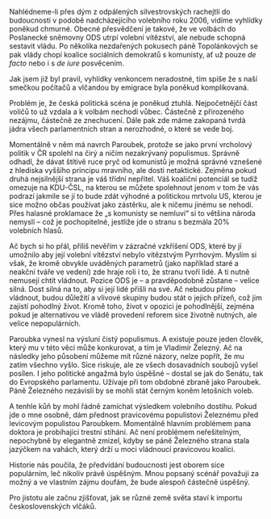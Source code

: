 <!-- dcterms:identifier = riderweblog#222 -->
<!-- dcterms:title = Rok čekání na černého koně -->
<!-- dcterms:abstract = Nahlédneme-li přes dým z odpálených silvestrovských rachejtlí do budoucnosti v podobě nadcházejícího volebního roku 2006, vidíme vyhlídky poněkud chmurné. -->
<!-- np9:categoryId = 2 -->
<!-- x4w:category = Lidé a jiná zvěř -->
<!-- np9:authorId = 1 -->
<!-- np9:authorEmail = michal.valasek@altairis.cz -->
<!-- dcterms:creator = Michal Altair Valášek -->
<!-- dcterms:created = 2006-01-01T02:56:28.643+01:00 -->
<!-- dcterms:dateAccepted = 2006-01-01T02:56:28.643+01:00 -->

Nahlédneme-li přes dým z odpálených silvestrovských rachejtlí do budoucnosti v podobě nadcházejícího volebního roku 2006, vidíme vyhlídky poněkud chmurné. Obecné přesvědčení je takové, že ve volbách do Poslanecké sněmovny ODS utrpí volební vítězství, ale nebude schopná sestavit vládu. Po několika nezdařených pokusech páně Topolánkových se pak vlády chopí koalice sociálních demokratů s komunisty, ať už pouze *de facto* nebo i s *de iure* posvěcením.

Jak jsem již byl pravil, vyhlídky venkoncem neradostné, tím spíše že s naší smečkou počítačů a vlčandou by emigrace byla poněkud komplikovaná.

Problém je, že česká politická scéna je poněkud ztuhlá. Nejpočetnějčí část voličů to už vzdala a k volbám nechodí vůbec. Částečně z přirozeného nezájmu, částečně ze znechucení. Dále pak zde máme zakopaná tvrdá jádra všech parlamentních stran a nerozhodné, o které se vede boj.

Momentálně v něm má navrch Paroubek, protože se jako první vrcholový politik v ČR spolehl na čirý a ničím nezakrývaný populismus. Správně odhadl, že dávat štítivě ruce pryč od komunistů je možná správné vznešené z hlediska vyššího principu mravního, ale dosti netaktické. Zejména pokud druhá nejsilnější strana je váš třídní nepřítel. Váš koaliční potenciál se tudíž omezuje na KDU-ČSL, na kterou se můžete spolehnout jenom v tom že vás podrazí jakmile se jí to bude zdát výhodné a politickou mrtvolu US, kterou je sice možno občas používat jako zástěrku, ale k ničemu jinému se nehodí. Přes halasné proklamace že „s komunisty se nemluví“ si to většina národa nemyslí – což je pochopitelné, jestliže jde o stranu s bezmála 20% volebních hlasů.

Ač bych si ho přál, příliš nevěřím v zázračné vzkříšení ODS, které by jí umožnilo aby její volební vítězství nebylo vítězstvým Pyrrhovým. Myslím si však, že kromě obvykle uváděných parametrů (jako například staré a neakční tváře ve vedení) zde hraje roli i to, že stranu tvoří lidé. A ti nutně nemusejí chtít vládnout. Pozice ODS je – a pravděpodobně zůstane – velice silná. Dost silná na to, aby si její lidé přišli na své. Ač nebudou přímo vládnout, budou důležití a vlivové skupiny budou stát o jejich přízeň, což jim zajistí pohodlný život. Kromě toho, život v opozici je pohodlnější, zejména pokud je alternativou ve vládě provedení reforem sice životně nutných, ale velice nepopulárních.

Paroubka vynesl na výsluní čistý populismus. A existuje pouze jeden člověk, který mu v této věci může konkurovat, a tím je Vladimír Železný. Ač na následky jeho působení můžeme mít různé názory, nelze popřít, že mu zatím všechno vyšlo. Sice riskuje, ale ze všech dosavadních soubojů vyšel posílen. I jeho politické angažmá bylo úspěšné – dostal se jak do Senátu, tak do Evropského parlamentu. Užívaje při tom obdobné zbraně jako Paroubek. Páně Železného nezávislí by se mohli stát černým koněm letošních voleb.

A tenhle kůň by mohl řádně zamíchat výsledkem volebního dostihu. Pokud jde o mne osobně, dám přednost pravicovému populistovi Železnému před levicovým populistou Paroubkem. Momentálně hlavním problémem pana doktora je probíhající trestní stíhání. Ač není problémem neřešitelným, nepochybně by elegantně zmizel, kdyby se páně Železného strana stala jazýčkem na vahách, který drží u moci vládnoucí pravicovou koalici.

Historie nás poučila, že předvídání budoucnosti jest oborem sice populárním, leč nikoliv právě úspěšným. Mnou popsaný scénář považuji za možný a ve vlastním zájmu doufám, že bude alespoň částečně úspěšný. 

Pro jistotu ale začnu zjišťovat, jak se různé země světa staví k importu československých vlčáků.